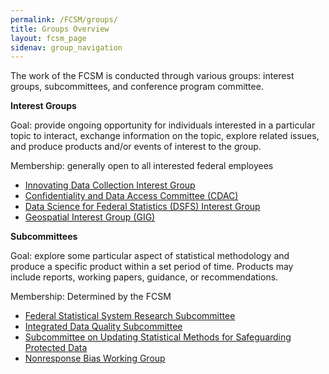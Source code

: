 ```yaml
---
permalink: /FCSM/groups/
title: Groups Overview
layout: fcsm_page
sidenav: group_navigation
---
```

<p>The work of the FCSM is conducted through various groups:  interest groups, subcommittees, and conference program committee.</p>

<p><b>Interest Groups</b></p>
<p>Goal:  provide ongoing opportunity for individuals interested in a particular topic to interact, exchange information on the topic, explore related issues, and produce products and/or events of interest to the group.</p>

<p>Membership: generally open to all interested federal employees </p>

<ul>
	<li><a href="{{site.baseurl}}/FCSM/groups/idcig/">Innovating Data Collection Interest Group</a></li>
  <li><a href="{{site.baseurl}}/FCSM/groups/cdac/">Confidentiality and Data Access Committee (CDAC)</a></li>
  <li><a href="{{site.baseurl}}/FCSM/groups/dsfs/">Data Science for Federal Statistics (DSFS) Interest Group</a></li>
	<li><a href="{{site.baseurl}}/FCSM/groups/gig/">Geospatial Interest Group (GIG)</a></li>
  <!-- <li><a href="{{site.baseurl}}/groups/sogisc-ig/">Sexual Orientation, Gender Identity, and Sex Characteristics (SOGISC) Interest Group</a></li> -->
</ul>

<p><b>Subcommittees</b></p>

<p>Goal:  explore some particular aspect of statistical methodology and produce a specific product within a set period of time.  Products may include reports, working papers, guidance, or recommendations. </p>

<p>Membership: Determined by the FCSM</p>

<ul>
  <li><a href="{{site.baseurl}}/FCSM/groups/fssr-subcommittee/">Federal Statistical System Research Subcommittee</a></li>
  <li><a href="{{site.baseurl}}/FCSM/groups/data-quality/">Integrated Data Quality Subcommittee</a></li>
  <li><a href="{{site.baseurl}}/FCSM/groups/data-safeguards">Subcommittee on Updating Statistical Methods for Safeguarding Protected Data</a></li>
  <li><a href="{{site.baseurl}}/FCSM/groups/nonresponse-bias">Nonresponse Bias Working Group</a></li>
  <!-- <li><a href="{{site.baseurl}}/groups/sogisc">Sexual Orientation, Gender Identity, and Sex Characteristics (SOGISC) Subcommittee</a></li> -->
</ul>
